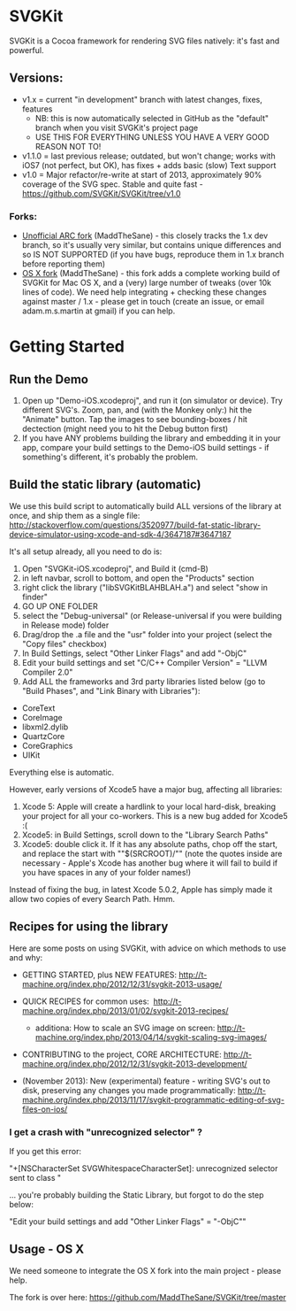 # SVGKit

SVGKit is a Cocoa framework for rendering SVG files natively: it's fast and powerful.

## Versions:
  - v1.x = current "in development" branch with latest changes, fixes, features
    - NB: this is now automatically selected in GitHub as the "default" branch when you visit SVGKit's project page
    - USE THIS FOR EVERYTHING UNLESS YOU HAVE A VERY GOOD REASON NOT TO!
  - v1.1.0 = last previous release; outdated, but won't change; works with iOS7 (not perfect, but OK), has fixes + adds basic (slow) Text support
  - v1.0 = Major refactor/re-write at start of 2013, approximately 90% coverage of the SVG spec. Stable and quite fast - https://github.com/SVGKit/SVGKit/tree/v1.0

### Forks:

  - [Unofficial ARC fork](https://github.com/MaddTheSane/SVGKit/tree/arc) (MaddTheSane) - this closely tracks the 1.x dev branch, so it's usually very similar, but contains unique differences and so IS NOT SUPPORTED (if you have bugs, reproduce them in 1.x branch before reporting them)
  - [OS X fork](https://github.com/MaddTheSane/SVGKit/tree/master) (MaddTheSane) - this fork adds a complete working build of SVGKit for Mac OS X, and a (very) large number of tweaks (over 10k lines of code). We need help integrating + checking these changes against master / 1.x - please get in touch (create an issue, or email adam.m.s.martin at gmail) if you can help.

# Getting Started

## Run the Demo

1. Open up "Demo-iOS.xcodeproj", and run it (on simulator or device). Try different SVG's. Zoom, pan, and (with the Monkey only:) hit the "Animate" button. Tap the images to see bounding-boxes / hit dectection (might need you to hit the Debug button first)
1. If you have ANY problems building the library and embedding it in your app, compare your build settings to the Demo-iOS build settings - if something's different, it's probably the problem.

## Build the static library (automatic)

We use this build script to automatically build ALL versions of the library at once, and ship them as a single file: http://stackoverflow.com/questions/3520977/build-fat-static-library-device-simulator-using-xcode-and-sdk-4/3647187#3647187

It's all setup already, all you need to do is:

1. Open "SVGKit-iOS.xcodeproj", and Build it (cmd-B)
3. in left navbar, scroll to bottom, and open the "Products" section
4. right click the library ("libSVGKitBLAHBLAH.a") and select "show in finder"
5. GO UP ONE FOLDER
6. select the "Debug-universal" (or Release-universal if you were building in Release mode) folder
7. Drag/drop the .a file and the "usr" folder into your project (select the "Copy files" checkbox)
8. In Build Settings, select "Other Linker Flags" and add "-ObjC"
9. Edit your build settings and set "C/C++ Compiler Version" = "LLVM Compiler 2.0"
10. Add ALL the frameworks and 3rd party libraries listed below (go to "Build Phases", and "Link Binary with Libraries"):
  - CoreText
  - CoreImage
  - libxml2.dylib
  - QuartzCore
  - CoreGraphics
  - UIKit


Everything else is automatic.

However, early versions of Xcode5 have a major bug, affecting all libraries:

1. Xcode 5: Apple will create a hardlink to your local hard-disk, breaking your project for all your co-workers. This is a new bug added for Xcode5 :(
2. Xcode5: in Build Settings, scroll down to the "Library Search Paths"
3. Xcode5: double click it. If it has any absolute paths, chop off the start, and replace the start with ""$(SRCROOT)/"" (note the quotes inside are necessary - Apple's Xcode has another bug where it will fail to build if you have spaces in any of your folder names!)

Instead of fixing the bug, in latest Xcode 5.0.2, Apple has simply made it allow two copies of every Search Path. Hmm.

## Recipes for using the library

Here are some posts on using SVGKit, with advice on which methods to use and why:

  - GETTING STARTED, plus NEW FEATURES:  http://t-machine.org/index.php/2012/12/31/svgkit-2013-usage/
  - QUICK RECIPES for common uses:  http://t-machine.org/index.php/2013/01/02/svgkit-2013-recipes/
     - additiona: How to scale an SVG image on screen: http://t-machine.org/index.php/2013/04/14/svgkit-scaling-svg-images/
  - CONTRIBUTING to the project, CORE ARCHITECTURE: http://t-machine.org/index.php/2012/12/31/svgkit-2013-development/
 
  - (November 2013): New (experimental) feature - writing SVG's out to disk, preserving any changes you made programmatically: http://t-machine.org/index.php/2013/11/17/svgkit-programmatic-editing-of-svg-files-on-ios/


### I get a crash with "unrecognized selector" ?

If you get this error:

"+[NSCharacterSet SVGWhitespaceCharacterSet]: unrecognized selector sent to class "

... you're probably building the Static Library, but forgot to do the step below:

"Edit your build settings and add "Other Linker Flags" = "-ObjC""


## Usage - OS X

We need someone to integrate the OS X fork into the main project - please help.

The fork is over here: https://github.com/MaddTheSane/SVGKit/tree/master


